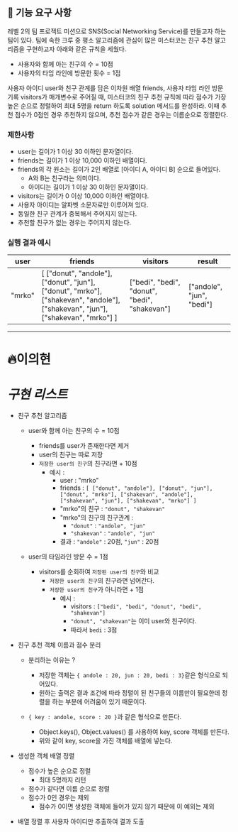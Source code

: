 ## 🚀 기능 요구 사항

레벨 2의 팀 프로젝트 미션으로 SNS(Social Networking Service)를 만들고자 하는 팀이 있다. 팀에 속한 크루 중 평소 알고리즘에 관심이 많은 미스터코는 친구 추천 알고리즘을 구현하고자 아래와 같은 규칙을 세웠다.

- 사용자와 함께 아는 친구의 수 = 10점
- 사용자의 타임 라인에 방문한 횟수 = 1점

사용자 아이디 user와 친구 관계를 담은 이차원 배열 friends, 사용자 타임 라인 방문 기록 visitors가 매개변수로 주어질 때, 미스터코의 친구 추천 규칙에 따라 점수가 가장 높은 순으로 정렬하여 최대 5명을 return 하도록 solution 메서드를 완성하라. 이때 추천 점수가 0점인 경우 추천하지 않으며, 추천 점수가 같은 경우는 이름순으로 정렬한다.

### 제한사항

- user는 길이가 1 이상 30 이하인 문자열이다.
- friends는 길이가 1 이상 10,000 이하인 배열이다.
- friends의 각 원소는 길이가 2인 배열로 [아이디 A, 아이디 B] 순으로 들어있다.
  - A와 B는 친구라는 의미이다.
  - 아이디는 길이가 1 이상 30 이하인 문자열이다.
- visitors는 길이가 0 이상 10,000 이하인 배열이다.
- 사용자 아이디는 알파벳 소문자로만 이루어져 있다.
- 동일한 친구 관계가 중복해서 주어지지 않는다.
- 추천할 친구가 없는 경우는 주어지지 않는다.

### 실행 결과 예시

| user   | friends                                                                                                                         | visitors                                      | result                    |
| ------ | ------------------------------------------------------------------------------------------------------------------------------- | --------------------------------------------- | ------------------------- |
| "mrko" | [ ["donut", "andole"], ["donut", "jun"], ["donut", "mrko"], ["shakevan", "andole"], ["shakevan", "jun"], ["shakevan", "mrko"] ] | ["bedi", "bedi", "donut", "bedi", "shakevan"] | ["andole", "jun", "bedi"] |

---

# 🔥이의현

# _구현 리스트_

- 친구 추천 알고리즘

  - user와 함께 아는 친구의 수 = 10점

    - friends를 user가 존재한다면 제거
    - user의 친구는 따로 저장
    - `저장한 user의 친구`의 친구라면 + 10점
      - 예시 :
        - user : "mrko"
        - friends : `[ ["donut", "andole"], ["donut", "jun"], ["donut", "mrko"], ["shakevan", "andole"], ["shakevan", "jun"], ["shakevan", "mrko"] ]`
        - "mrko"의 친구 : `"donut", "shakevan"`
        - "mrko"의 친구의 친구관계 :
          - `"donut"` : `"andole", "jun"`
          - `"shakevan"` : `"andole", "jun"`
        - 결과 : `"andole"` : 20점, `"jun"` : 20점

  - user의 타임라인 방문 수 = 1점

    - visitors를 순회하여 `저장된 user의 친구`와 비교
      - `저장한 user의 친구`의 친구라면 넘어간다.
      - `저장한 user의 친구`가 아니라면 + 1점
        - 예시 :
          - visitors : `["bedi", "bedi", "donut", "bedi", "shakevan"]`
          - `"donut", "shakevan"`는 이미 user와 친구이다.
          - 따라서 `bedi` : 3점

- 친구 추천 객체 이름과 점수 분리

  - 분리하는 이유는 ?

    - 저장한 객체는 `{ andole : 20, jun : 20, bedi : 3}`같은 형식으로 되어있다.
    - 원하는 출력은 결과 조건에 따라 정렬이 된 친구들의 이름만이 필요한데 정렬을 하는 부분에 어려움이 있기 때문이다.

  - `{ key : andole, score : 20 }`과 같은 형식으로 만든다.
    - Object.keys(), Object.values() 를 사용하여 key, score 객체를 만든다.
    - 위와 같이 key, score을 가진 객체를 배열에 넣는다.

- 생성한 객체 배열 정렬

  - 점수가 높은 순으로 정렬
    - 최대 5명까지 리턴
  - 점수가 같다면 이름 순으로 정렬
  - 점수가 0인 경우는 제외
    - 점수가 0이면 생성한 객체에 들어가 있지 않기 때문에 이 예외는 제외

- 배열 정렬 후 사용자 아이디만 추출하여 결과 도출
